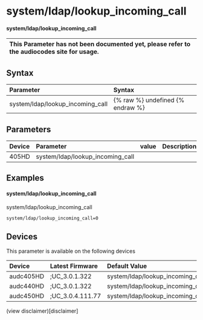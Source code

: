 ﻿---
description: system/ldap/lookup_incoming_call
search: false
---

# system/ldap/lookup_incoming_call

#### system/ldap/lookup_incoming_call


| This Parameter has not been documented yet, please refer to the audiocodes site for usage.  |
| :--- |

## Syntax
| Parameter | Syntax |
| :--- | :--- |
|system/ldap/lookup_incoming_call | {% raw %} undefined {% endraw %} |

## Parameters
|Device|Parameter|value|Description|
|:---|:---|:---|:---|
| 405HD | system/ldap/lookup_incoming_call |  |  |

## Examples
#### system/ldap/lookup_incoming_call

system/ldap/lookup_incoming_call

```
system/ldap/lookup_incoming_call=0
```

## Devices
This parameter is available on the following devices

| Device | Latest Firmware | Default Value |
|:---|:---|:---|
| audc405HD | ;UC_3.0.1.322 | system/ldap/lookup_incoming_call=0 
| audc440HD | ;UC_3.0.1.322 | system/ldap/lookup_incoming_call=0 
| audc450HD | ;UC_3.0.4.111.77 | system/ldap/lookup_incoming_call=0 

(view disclaimer)[disclaimer]
